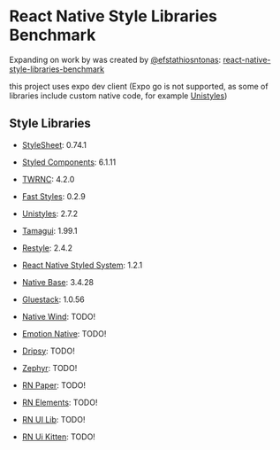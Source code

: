 # React Native Style Libraries Benchmark

Expanding on work by was created by [@efstathiosntonas](https://github.com/efstathiosntonas): [react-native-style-libraries-benchmark
](https://github.com/efstathiosntonas/react-native-style-libraries-benchmark)

this project uses expo dev client (Expo go is not supported, as some of libraries include custom native code, for example [Unistyles](https://reactnativeunistyles.vercel.app/start/setup/))

## Style Libraries

- [StyleSheet](https://reactnative.dev/docs/stylesheet): 0.74.1
- [Styled Components](https://github.com/styled-components/styled-components): 6.1.11
- [TWRNC](https://github.com/jaredh159/tailwind-react-native-classnames): 4.2.0
- [Fast Styles](https://github.com/fedemartinm/fast-styles): 0.2.9
- [Unistyles](https://github.com/jpudysz/react-native-unistyles): 2.7.2
- [Tamagui](https://tamagui.dev/): 1.99.1
- [Restyle](https://github.com/Shopify/restyle): 2.4.2
- [React Native Styled System](https://github.com/mj-studio-library/react-native-styled-system): 1.2.1
- [Native Base](https://nativebase.io/): 3.4.28
- [Gluestack](https://gluestack.io/): 1.0.56

- [Native Wind](https://www.nativewind.dev/): TODO!
- [Emotion Native](https://emotion.sh/docs/@emotion/native): TODO!
- [Dripsy](https://www.dripsy.xyz/): TODO!
- [Zephyr](https://github.com/FormidableLabs/react-native-zephyr): TODO!
- [RN Paper](https://reactnativepaper.com/): TODO!
- [RN Elements](https://reactnativeelements.com/): TODO!
- [RN UI Lib](https://wix.github.io/react-native-ui-lib/): TODO!
- [RN Ui Kitten](https://github.com/akveo/react-native-ui-kitten): TODO!

